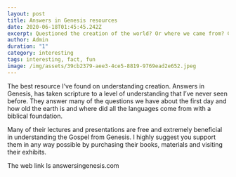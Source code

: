 ```yaml
---
layout: post
title: Answers in Genesis resources
date: 2020-06-18T01:45:45.242Z
excerpt: Questioned the creation of the world? Or where we came from? Check this out 🌎
author: Admin
duration: "1"
category: interesting
tags: interesting, fact, fun
image: /img/assets/39cb2379-aee3-4ce5-8819-9769ead2e652.jpeg
---
```

The best resource I’ve found on understanding creation. Answers in Genesis, has taken scripture to a level of understanding that I’ve never seen before. They answer many of the questions we have about the first day and how old the earth is and where did all the languages come from with a biblical foundation. 

Many of their lectures and presentations are free and extremely beneficial in understanding the Gospel from Genesis. I highly suggest you support them in any way possible by purchasing their books, materials and visiting their exhibits. 

The web link Is answersingenesis.com